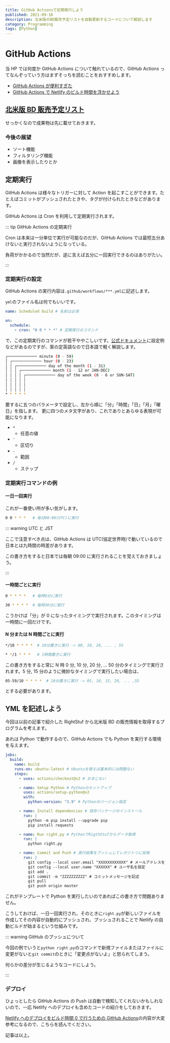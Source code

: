 ```yaml
---
title: GitHub Actionsで定期実行しよう
published: 2021-09-16
description: 北米版のBD販売予定リストを自動更新するコードについて解説します
category: Programming
tags: [Python]
---
```


# GitHub Actions

当 HP では何度か GitHub Actions について触れているので、GitHub Actions ってなんぞっていう方はまずそっちを読むことをおすすめします。

- [GitHub Actions が便利すぎた](https://tkgstrator.work/posts/2021/05/06/githubactions.html)
- [GitHub Actions で Netlify のビルド時間を浮かせよう](https://tkgstrator.work/posts/2021/05/06/netlifybuild.html)



## [北米版 BD 販売予定リスト](https://rightstuf-release.netlify.app/)

せっかくなので成果物は先に載せておきます。

### 今後の展望

- ソート機能
- フィルタリング機能
- 画像を表示したりとか

## 定期実行

GitHub Actions は様々なトリガーに対して Action を起こすことができます。たとえばコミットがプッシュされたときや、タグが付けられたときなどがあります。

GitHub Actions は Cron を利用して定期実行されます。

::: tip GitHub Actions の定期実行

Cron は本来は一分単位で実行が可能なのだが、GitHub Actions では最短五分あけないと実行されないようになっている。

負荷がかかるので当然だが、逆に言えば五分に一回実行できるのはありがたい。

:::

### 定期実行の設定

GitHub Actions の実行内容は`.github/workflows/***.yml`に記述します。

`yml`のファイル名は何でもいいです。

```yml
name: Scheduled build # 名前は必須

on:
  schedule:
    - cron: "0 0 * * *" # 定期実行のコマンド
```

で、この定期実行のコマンドが若干ややこしいです。[公式ドキュメント](https://docs.github.com/en/actions/reference/events-that-trigger-workflows#scheduled-events)に設定例などがあるのですが、案の定英語なので日本語で軽く解説します。

```sh
┌───────────── minute (0 - 59)
│ ┌───────────── hour (0 - 23)
│ │ ┌───────────── day of the month (1 - 31)
│ │ │ ┌───────────── month (1 - 12 or JAN-DEC)
│ │ │ │ ┌───────────── day of the week (0 - 6 or SUN-SAT)
│ │ │ │ │
│ │ │ │ │
│ │ │ │ │
* * * * *
```

要するに五つのパラメータで設定し、左から順に「分」「時間」「日」「月」「曜日」を指します。 更に四つのメタ文字があり、これでありとあらゆる表現が可能になります。

- `*`
  - 任意の値
- `'`
  - 区切り
- `-`
  - 範囲
- `/`
  - ステップ

### 定期実行コマンドの例

#### 一日一回実行

これが一番使い所が多い気がします。

```sh
0 0 * * *   # 毎日00:00(UTC)に実行
```

::: warning UTC と JST

ここで注意すべき点は、GitHub Actions は UTC(協定世界時)で動いているので日本とは九時間の時差があります。

この書き方をすると日本では毎朝 09:00 に実行されることを覚えておきましょう。

:::

#### 一時間ごとに実行

```sh
0 * * * *   # 毎時0分に実行

30 * * * *  # 毎時30分に実行
```

こうかけば「分」が 0 になったタイミングで実行されます。このタイミングは一時間に一回だけです。

#### N 分または N 時間ごとに実行

```sh
*/10 * * * *  # 10分置きに実行 -> 00, 10, 20, ... , 55

* */1 * * *   # 1時間置きに実行
```

この書き方をすると常に N 時 0 分, 10 分, 20 分, ... 50 分のタイミングで実行されます。5 分, 15 分のように微妙なタイミングで実行したい場合は、

```sh
05-59/10 * * * *  # 10分置きに実行 -> 05, 10, 15, 20, ... ,55
```

とする必要があります。

## YML を記述しよう

今回は以前の記事で紹介した RightStuf から北米版 BD の販売情報を取得するプログラムを考えます。

あれは Python で動作するので、GitHub Actions でも Python を実行する環境を与えます。

```yml
jobs:
  build:
    name: build
    runs-on: ubuntu-latest # Ubuntuを使えば基本的には問題ない
    steps:
      - uses: actions/checkout@v2 # おまじない

      - name: Setup Python # Pythonのセットアップ
        uses: actions/setup-python@v2
        with:
          python-version: "3.9" # Pythonのバージョン指定

      - name: Install dependencies # 依存パッケージのインストール
        run: |
          python -m pip install --upgrade pip
          pip install requests

      - name: Run right.py # PythonでRigthStufからデータ取得
        run: |
          python right.py

      - name: Commit and Push # 実行結果をプッシュしてレポジトリに反映
        run: |
          git config --local user.email "XXXXXXXXXXXX" # メールアドレスを設定 
          git config --local user.name "XXXXXX" # ユーザ名を設定
          git add .
          git commit -m "ZZZZZZZZZZ" # コミットメッセージを記述
          git pull
          git push origin master
```

これがテンプレートで Python を実行したいのであればこの書き方で問題ありません。

こうしておけば、一日一回実行され、そのときに`right.py`が新しいファイルを作成してその内容が自動的にプッシュされ、プッシュされることで Netlify の自動ビルドが始まるという仕組みです。

::: warning GitHub のプッシュについて

今回の例でいうと`python right.py`のコマンドで新規ファイルまたはファイルに変更がないと`git commit`のときに「変更点がないよ」と怒られてしまう。

何らかの差分が生じるようなコードにしよう。

:::

### デプロイ

ひょっとしたら GitHub Actions の Push は自動で検知してくれないかもしれないので、一応 Netlify へのデプロイも含めたコードの紹介をしておきます。

[Netlify へのデプロイをビルド時間 0 で行うための GitHub Actions](https://qiita.com/nwtgck/items/e9a355c2ccb03d8e8eb0)の内容が大変参考になるので、こちらを読んでください。

記事は以上。


